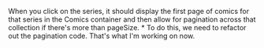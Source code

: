 When you click on the series, it should display the first page of comics for that series in the Comics container and then allow for pagination across that collection if there's more than pageSize.
    * To do this, we need to refactor out the pagination code. That's what I'm working on now.